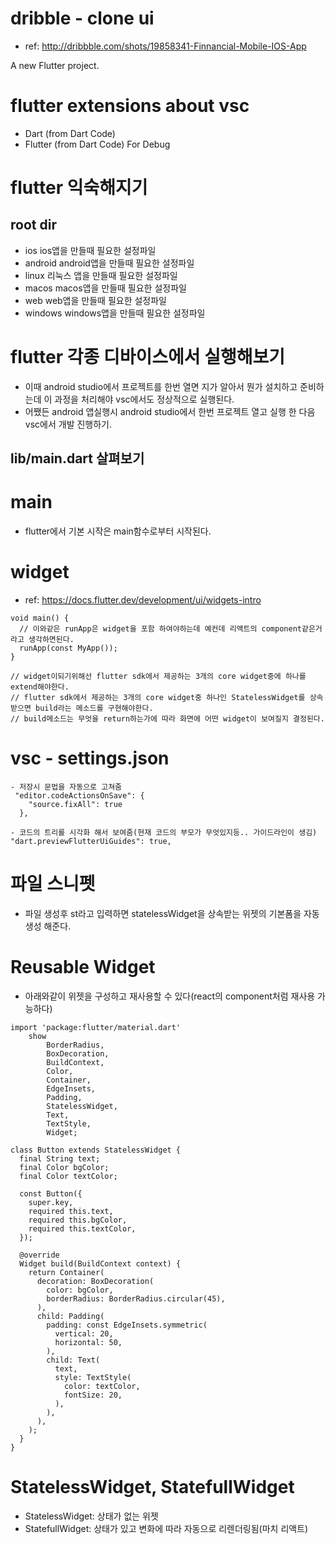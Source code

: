# dribble - clone ui

- ref: http://dribbble.com/shots/19858341-Finnancial-Mobile-IOS-App

A new Flutter project.

# flutter extensions about vsc

- Dart (from Dart Code)
- Flutter (from Dart Code)
  For Debug

# flutter 익숙해지기

## root dir

- ios
  ios앱을 만들때 필요한 설정파일
- android
  android앱을 만들때 필요한 설정파일
- linux
  리눅스 앱을 만들때 필요한 설정파일
- macos
  macos앱을 만들때 필요한 설정파일
- web
  web앱을 만들때 필요한 설정파일
- windows
  windows앱을 만들때 필요한 설정파일

# flutter 각종 디바이스에서 실행해보기

- 이때 android studio에서 프로젝트를 한번 열면 지가 알아서 뭔가 설치하고 준비하는데 이 과정을 처리해야 vsc에서도 정상적으로 실행된다.
- 어쨌든 android 앱실행시 android studio에서 한번 프로젝트 열고 실행 한 다음 vsc에서 개발 진행하기.

## lib/main.dart 살펴보기

# main

- flutter에서 기본 시작은 main함수로부터 시작된다.

# widget

- ref: https://docs.flutter.dev/development/ui/widgets-intro

```
void main() {
  // 이와같은 runApp은 widget을 포함 하여야하는데 예컨데 리액트의 component같은거라고 생각하면된다.
  runApp(const MyApp());
}

// widget이되기위해선 flutter sdk에서 제공하는 3개의 core widget중에 하나를 extend해야한다.
// flutter sdk에서 제공하는 3개의 core widget중 하나인 StatelessWidget를 상속받으면 build라는 메소드를 구현해야한다.
// build메소드는 무엇을 return하는가에 따라 화면에 어떤 widget이 보여질지 결정된다.
```

# vsc - settings.json

```
- 저장시 문법을 자동으로 고쳐줌
 "editor.codeActionsOnSave": {
    "source.fixAll": true
  },

- 코드의 트리를 시각화 해서 보여줌(현재 코드의 부모가 무엇있지등.. 가이드라인이 생김)
"dart.previewFlutterUiGuides": true,
```

# 파일 스니펫

- 파일 생성후 st라고 입력하면 statelessWidget을 상속받는 위젯의 기본폼을 자동생성 해준다.

# Reusable Widget

- 아래와같이 위젯을 구성하고 재사용할 수 있다(react의 component처럼 재사용 가능하다)

```
import 'package:flutter/material.dart'
    show
        BorderRadius,
        BoxDecoration,
        BuildContext,
        Color,
        Container,
        EdgeInsets,
        Padding,
        StatelessWidget,
        Text,
        TextStyle,
        Widget;

class Button extends StatelessWidget {
  final String text;
  final Color bgColor;
  final Color textColor;

  const Button({
    super.key,
    required this.text,
    required this.bgColor,
    required this.textColor,
  });

  @override
  Widget build(BuildContext context) {
    return Container(
      decoration: BoxDecoration(
        color: bgColor,
        borderRadius: BorderRadius.circular(45),
      ),
      child: Padding(
        padding: const EdgeInsets.symmetric(
          vertical: 20,
          horizontal: 50,
        ),
        child: Text(
          text,
          style: TextStyle(
            color: textColor,
            fontSize: 20,
          ),
        ),
      ),
    );
  }
}

```

# StatelessWidget, StatefullWidget

- StatelessWidget: 상태가 없는 위젯
- StatefullWidget: 상태가 있고 변화에 따라 자동으로 리렌더링됨(마치 리액트)
